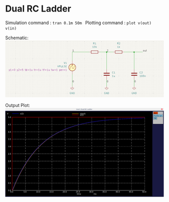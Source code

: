 # Dual RC Ladder  

Simulation command : ```tran 0.1m 50m ```
Plotting command : ``` plot v(out) v(in) ```

Schematic:  
![dwe](https://github.com/AbhijitBaral/SPICE_sims/blob/main/dual%20rc%20ladder/schem.png)

Output Plot:  
![grg](https://github.com/AbhijitBaral/SPICE_sims/blob/main/dual%20rc%20ladder/output.png)  

